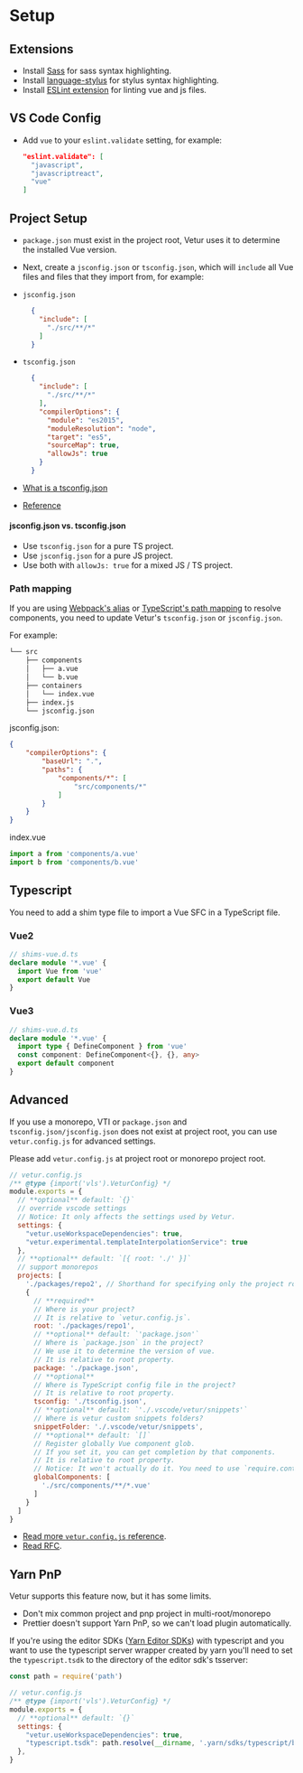 # Setup

## Extensions

- Install [Sass](https://marketplace.visualstudio.com/items?itemName=Syler.sass-indented) for sass syntax highlighting.
- Install [language-stylus](https://marketplace.visualstudio.com/items?itemName=sysoev.language-stylus) for stylus syntax highlighting.
- Install [ESLint extension](https://marketplace.visualstudio.com/items?itemName=dbaeumer.vscode-eslint) for linting vue and js files.

## VS Code Config

- Add `vue` to your `eslint.validate` setting, for example:

  ```json
  "eslint.validate": [
    "javascript",
    "javascriptreact",
    "vue"
  ]
  ```

## Project Setup

- `package.json` must exist in the project root, Vetur uses it to determine the installed Vue version.
- Next, create a `jsconfig.json` or `tsconfig.json`, which will `include` all Vue files and files that they import from, for example:

- `jsconfig.json`

  ```json
    {
      "include": [
        "./src/**/*"
      ]
    }
  ```

- `tsconfig.json`

  ```json
    {
      "include": [
        "./src/**/*"
      ],
      "compilerOptions": {
        "module": "es2015",
        "moduleResolution": "node",
        "target": "es5",
        "sourceMap": true,
        "allowJs": true
      }
    }
  ```
- [What is a tsconfig.json](https://www.typescriptlang.org/docs/handbook/tsconfig-json.html)
- [Reference](https://www.typescriptlang.org/tsconfig)

#### jsconfig.json vs. tsconfig.json

- Use `tsconfig.json` for a pure TS project.
- Use `jsconfig.json` for a pure JS project.
- Use both with `allowJs: true` for a mixed JS / TS project.

### Path mapping

If you are using [Webpack's alias](https://webpack.js.org/configuration/resolve/) or [TypeScript's path mapping](https://www.typescriptlang.org/docs/handbook/module-resolution.html) to resolve components, you need to update Vetur's `tsconfig.json` or `jsconfig.json`.

For example:

```html
└── src
    ├── components
    │   ├── a.vue
    │   └── b.vue
    ├── containers
    │   └── index.vue
    ├── index.js
    └── jsconfig.json
```

jsconfig.json:

```json
{
    "compilerOptions": {
        "baseUrl": ".",
        "paths": {
            "components/*": [
                "src/components/*"
            ]
        }
    }
}
```

index.vue

```javascript
import a from 'components/a.vue'
import b from 'components/b.vue'
```

## Typescript

You need to add a shim type file to import a Vue SFC in a TypeScript file.
### Vue2
```typescript
// shims-vue.d.ts
declare module '*.vue' {
  import Vue from 'vue'
  export default Vue
}
```
### Vue3
```typescript
// shims-vue.d.ts
declare module '*.vue' {
  import type { DefineComponent } from 'vue'
  const component: DefineComponent<{}, {}, any>
  export default component
}
```


## Advanced
If you use a monorepo, VTI or `package.json` and `tsconfig.json/jsconfig.json` does not exist at project root, you can use `vetur.config.js` for advanced settings.

Please add `vetur.config.js` at project root or monorepo project root.
```javascript
// vetur.config.js
/** @type {import('vls').VeturConfig} */
module.exports = {
  // **optional** default: `{}`
  // override vscode settings
  // Notice: It only affects the settings used by Vetur.
  settings: {
    "vetur.useWorkspaceDependencies": true,
    "vetur.experimental.templateInterpolationService": true
  },
  // **optional** default: `[{ root: './' }]`
  // support monorepos
  projects: [
    './packages/repo2', // Shorthand for specifying only the project root location
    {
      // **required**
      // Where is your project?
      // It is relative to `vetur.config.js`.
      root: './packages/repo1',
      // **optional** default: `'package.json'`
      // Where is `package.json` in the project?
      // We use it to determine the version of vue.
      // It is relative to root property.
      package: './package.json',
      // **optional**
      // Where is TypeScript config file in the project?
      // It is relative to root property.
      tsconfig: './tsconfig.json',
      // **optional** default: `'./.vscode/vetur/snippets'`
      // Where is vetur custom snippets folders?
      snippetFolder: './.vscode/vetur/snippets',
      // **optional** default: `[]`
      // Register globally Vue component glob.
      // If you set it, you can get completion by that components.
      // It is relative to root property.
      // Notice: It won't actually do it. You need to use `require.context` or `Vue.component`
      globalComponents: [
        './src/components/**/*.vue'
      ]
    }
  ]
}
```

- [Read more `vetur.config.js` reference](/reference/).
- [Read RFC](https://github.com/vuejs/vetur/blob/master/rfcs/001-vetur-config-file.md).

## Yarn PnP
Vetur supports this feature now, but it has some limits.

- Don't mix common project and pnp project in multi-root/monorepo
- Prettier doesn't support Yarn PnP, so we can't load plugin automatically.

If you're using the editor SDKs ([Yarn Editor SDKs](https://yarnpkg.com/getting-started/editor-sdks)) with typescript and you want to use the typescript server wrapper created by yarn you'll need to set the `typescript.tsdk` to the directory of the editor sdk's tsserver:
```javascript
const path = require('path')

// vetur.config.js
/** @type {import('vls').VeturConfig} */
module.exports = {
  // **optional** default: `{}`
  settings: {
    "vetur.useWorkspaceDependencies": true,
    "typescript.tsdk": path.resolve(__dirname, '.yarn/sdks/typescript/bin'),
  },
}
```
